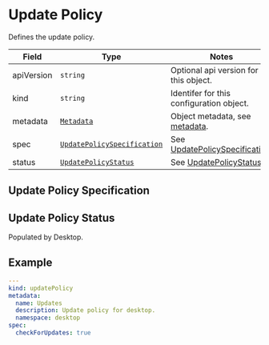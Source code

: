 # Update Policy

Defines the update policy.

| Field      | Type                                              | Notes |
| ---------- | ------------------------------------------------- | -------- |
| apiVersion | `string`                                          | Optional api version for this object. |
| kind       | `string`                                          | Identifer for this configuration object. |
| metadata   | [`Metadata`](../metadata)                         | Object metadata, see [metadata](../metadata). |
| spec       | [`UpdatePolicySpecification`](./#UpdatePolicyspecification) | See [UpdatePolicySpecification](./#UpdatePolicyspecification).|
| status     | [`UpdatePolicyStatus`](./#UpdatePolicystatus)               | See [UpdatePolicyStatus](./#UpdatePolicystatus).|

## Update Policy Specification

## Update Policy Status <Badge text="READONLY" vertical="middle" type="error" />

Populated by Desktop.

## Example

```yaml
---
kind: updatePolicy
metadata:
  name: Updates
  description: Update policy for desktop.
  namespace: desktop
spec:
  checkForUpdates: true
```
